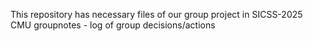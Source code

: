 This repository has necessary files of our group project in SICSS-2025 CMU
groupnotes - log of group decisions/actions
